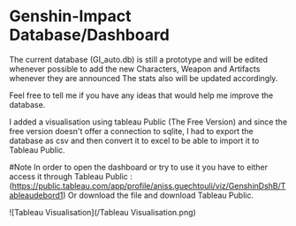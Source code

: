 # Genshin-Impact Database/Dashboard

The current database (GI_auto.db) is still a prototype and will be edited whenever possible to add the new Characters, Weapon and Artifacts whenever they are announced
The stats also will be updated accordingly.

Feel free to tell me if you have any ideas that would help me improve the database.

I added a visualisation using tableau Public (The Free Version) and since the free version doesn't offer a connection to sqlite, I had to export the database as csv and then convert it to excel to be able to import it to Tableau Public.

#Note
In order to open the dashboard or try to use it you have to either access it through Tableau Public : (https://public.tableau.com/app/profile/aniss.guechtouli/viz/GenshinDshB/Tableaudebord1)
Or download the file and download Tableau Public.

![Tableau Visualisation](/Tableau Visualisation.png)

